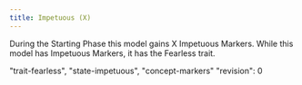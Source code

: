 ```yaml
---
title: Impetuous (X)
---
```

During the Starting Phase this model gains X Impetuous Markers.
While this model has Impetuous Markers, it has the Fearless trait.

"trait-fearless", "state-impetuous", "concept-markers"
"revision": 0